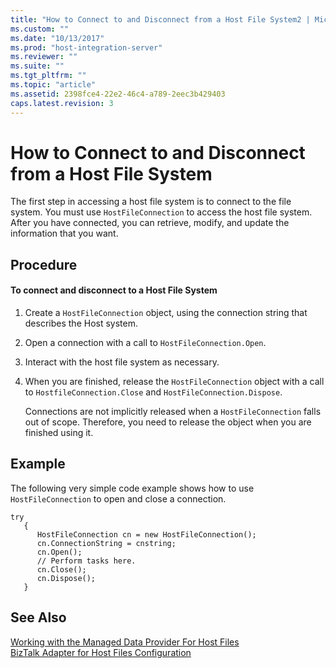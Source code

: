 ```yaml
---
title: "How to Connect to and Disconnect from a Host File System2 | Microsoft Docs"
ms.custom: ""
ms.date: "10/13/2017"
ms.prod: "host-integration-server"
ms.reviewer: ""
ms.suite: ""
ms.tgt_pltfrm: ""
ms.topic: "article"
ms.assetid: 2398fce4-22e2-46c4-a789-2eec3b429403
caps.latest.revision: 3
---
```

# How to Connect to and Disconnect from a Host File System
The first step in accessing a host file system is to connect to the file system. You must use `HostFileConnection` to access the host file system. After you have connected, you can retrieve, modify, and update the information that you want.  
  
## Procedure  
  
#### To connect and disconnect to a Host File System  
  
1.  Create a `HostFileConnection` object, using the connection string that describes the Host system.  
  
2.  Open a connection with a call to `HostFileConnection.Open`.  
  
3.  Interact with the host file system as necessary.  
  
4.  When you are finished, release the `HostFileConnection` object with a call to `HostfileConnection.Close` and `HostFileConnection.Dispose`.  
  
     Connections are not implicitly released when a `HostFileConnection` falls out of scope. Therefore, you need to release the object when you are finished using it.  
  
## Example  
 The following very simple code example shows how to use `HostFileConnection` to open and close a connection.  
  
```  
try  
   {  
      HostFileConnection cn = new HostFileConnection();  
      cn.ConnectionString = cnstring;  
      cn.Open();  
      // Perform tasks here.  
      cn.Close();  
      cn.Dispose();  
   }  
```  
  
## See Also  
 [Working with the Managed Data Provider For Host Files](../core/working-with-the-managed-data-provider-for-host-files.md)   
 [BizTalk Adapter for Host Files Configuration](../Topic/BizTalk%20Adapter%20for%20Host%20Files%20Configuration2.md)
